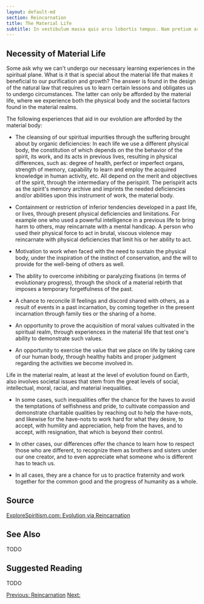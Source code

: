 ```yaml
---
layout: default-md
section: Reincarnation
title: The Material Life
subtitle: In vestibulum massa quis arcu lobortis tempus. Nam pretium arcu in odio vulputate luctus.
---
```


## Necessity of Material Life

Some ask why we can't undergo our necessary learning experiences in the spiritual plane. What is it that is special about the material life that makes it beneficial to our purification and growth?  The answer is found in the design of the natural law that requires us to learn certain lessons and obligates us to undergo circumstances. The latter can only be afforded by the material life, where we experience both the physical body and the societal factors found in the material realms.

The following experiences that aid in our evolution are afforded by the material body:

* The cleansing of our spiritual impurities through the suffering brought about by organic deficiencies: In each life we use a different physical body, the constitution of which depends on the the behavior of the spirit, its work, and its acts in previous lives, resulting in physical differences, such as: degree of health, perfect or imperfect organs, strength of memory, capability to learn and employ the acquired knowledge in human activity, etc.  All depend on the merit and objectives of the spirit, through the intermediary of the perispirit.  The perispirit acts as the spirit's memory archive and imprints the needed deficiencies and/or abilities upon this instrument of work, the material body.

* Containment or restriction of inferior tendencies developed in a past life, or lives, through present physical deficiencies and limitations. For example one who used a powerful intelligence in a previous life to bring harm to others, may reincarnate with a mental handicap. A person who used their physical force to act in brutal, viscous violence may reincarnate with physical deficiencies that limit his or her ability to act.

* Motivation to work when faced with the need to sustain the physical body, under the inspiration of the instinct of conservation, and the will to provide for the well-being of others as well.

* The ability to overcome inhibiting or paralyzing fixations (in terms of evolutionary progress), through the shock of a material rebirth that imposes a temporary forgetfulness of the past.

* A chance to reconcile ill feelings and discord shared with others, as a result of events in a past incarnation, by coming together in the present incarnation through family ties or the sharing of a home.

* An opportunity to prove the acquisition of moral values cultivated in the spiritual realm, through experiences in the material life that test one's ability to demonstrate such values.  

* An opportunity to exercise the value that we place on life by taking care of our human body, through healthy habits and proper judgment regarding the activities we become involved in.

Life in the material realm, at least at the level of evolution found on Earth, also involves societal issues that stem from the great levels of social, intellectual, moral, racial, and material inequalities.  

* In some cases, such inequalities offer the chance for the haves to avoid the temptations of selfishness and pride, to cultivate compassion and demonstrate charitable qualities by reaching out to help the have-nots, and likewise for the have-nots to work hard for what they desire, to accept, with humility and appreciation, help from the haves, and to accept, with resignation, that which is beyond their control.   

* In other cases, our differences offer the chance to learn how to respect those who are different, to recognize them as brothers and sisters under our one creator, and to even appreciate what someone who is different has to teach us. 

* In all cases, they are a chance for us to practice fraternity and work together for the common good and the progress of humanity as a whole.




## Source
[ExploreSpiritism.com: Evolution via Reincarnation](http://file://www.explorespiritism.com/Philosophy_Reincarnation_Planningandbirth_Intro.htm)



## See Also
TODO


## Suggested Reading
TODO




<a href="" class="button special">Previous: </a>
<a href="../" class="button special">Reincarnation</a>
<a href="" class="button">Next: </a>
